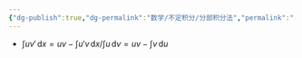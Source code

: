 ```yaml
---
{"dg-publish":true,"dg-permalink":"数学/不定积分/分部积分法","permalink":"/数学/不定积分/分部积分法/","dgHomeLink":true,"dgPassFrontmatter":false}
---
```



- $\int uv' \, \mathrm{d}x=uv-\int u'v \, \mathrm{d}x/ \int u \, \mathrm{d}v=uv-\int v \, \mathrm{d}u$
